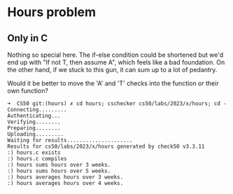 # Hours problem

## Only in C

Nothing so special here. The if-else condition could be shortened but we'd end
up with "If not T, then assume A", which feels like a bad foundation. On the
other hand, if we stuck to this gun, it can sum up to a lot of pedantry.

Would it be better to move the 'A' and 'T' checks into the function or their own
function?

```
➜  CS50 git:(hours) ✗ cd hours; cschecker cs50/labs/2023/x/hours; cd -
Connecting.........
Authenticating...
Verifying........
Preparing........
Uploading.........
Waiting for results.....................
Results for cs50/labs/2023/x/hours generated by check50 v3.3.11
:) hours.c exists
:) hours.c compiles
:) hours sums hours over 3 weeks.
:) hours sums hours over 5 weeks.
:) hours averages hours over 3 weeks.
:) hours averages hours over 4 weeks.
```

